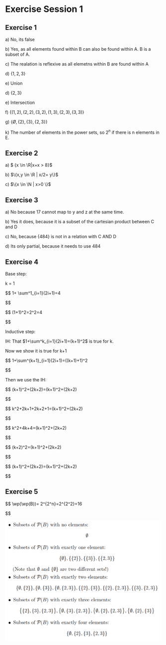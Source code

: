 # Exercise Session 1

## Exercise 1

a) No, its false

b) Yes, as all elements found within B can also be found within A. B is a subset of A.

c) The realation is reflexive as all elemetns within B are found within A

d) $\{1, 2, 3\}$

e) Union

d) $\{2,3\}$

e) Intersection

f) $\{(1,2),(2,2),(3,2),(1,3),(2,3),(3,3) \}$

g) $\{Ø,\{2\},\{3\},\{2,3\}\}$

k) The number of elements in the power sets, so $2^n$ if there is n elements in E.

## Exercise 2

a) $ \{x \in \R|x+x > 8\}$

b) $\{x,y \in \R | x/2= y\}$

c) $\{x \in \N | x>0 \}$

## Exercise 3

a) No because 17 cannot map to y and z at the same time.

b) Yes it does, because it is a subset of the cartesian product between C and D

c) No, because $\{484\}$ is not in a relation with C AND D

d) Its only partial, because it needs to use 484

## Exercise 4

Base step:

k = 1

$$
1+ \sum^1_{i=1}(2i+1)=4

$$

$$
(1+1)^2=2^2=4

$$

Inductive step:

IH: That $1+\sum^k_{i=1}(2i+1)=(k+1)^2$ is true for k.

Now we show it is true for k+1

$$
1+\sum^{k+1}_{i=1}(2i+1)=((k+1)+1)^2

$$

Then we use the IH:

$$
(k+1)^2+(2k+2)=(k+1)^2+(2k+2)

$$

$$
k^2+2k+1+2k+2+1=(k+1)^2+(2k+2)

$$

$$
k^2+4k+4=(k+1)^2+(2k+2)

$$

$$
(k+2)^2=(k+1)^2+(2k+2)

$$

$$
(k+1)^2+(2k+2)=(k+1)^2+(2k+2)

$$

## Exercise 5

$$
\wp(\wp(B))= 2^{2^n}=2^{2^2}=16

$$

![powerset](pics/powerset.png "powerset")
